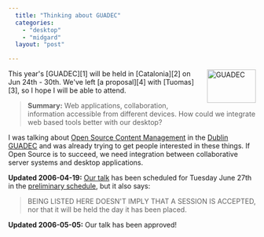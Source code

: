 ```yaml
---
  title: "Thinking about GUADEC"
  categories: 
    - "desktop"
    - "midgard"
  layout: "post"

---
```

<img src="https://d2vqpl3tx84ay5.cloudfront.net/guadec.jpg" border="0" height="68" width="99" alt="GUADEC" style="float: right; margin-left: 8px;" />
This year's [GUADEC][1] will be held in [Catalonia][2] on Jun 24th - 30th. We've left [a proposal][4] with  [Tuomas][3], so I hope I will be able to attend.

>  __Summary:__ Web applications, collaboration, information accessible from different devices. How could we integrate web based tools better with our desktop?

I was talking about [Open Source Content Management][5] in the [Dublin][7] [GUADEC][6] and was already trying to get people interested in these things. If Open Source is to succeed, we need integration between collaborative server systems and desktop applications.

__Updated 2006-04-19:__ [Our talk][4] has been scheduled for Tuesday June 27th in the [preliminary schedule][8], but it also says:

> BEING LISTED HERE DOESN'T IMPLY THAT A SESSION IS ACCEPTED, nor that it will be held the day it has been placed.

__Updated 2006-05-05:__ Our talk has been approved!

[1]: http://guadec.org/GUADEC2006
[2]: http://en.wikipedia.org/wiki/Catalonia_%28autonomous_community%29
[3]: http://www.tigert.com/
[4]: http://guadec.org/node/248
[5]: http://www.nehmer.net/~bergie/guadec-2003/
[6]: http://2003.guadec.org/
[7]: http://www.routamc.org/gallery/european-2003/?startfrom=48
[8]: http://guadec.org/GUADEC2006/schedule
